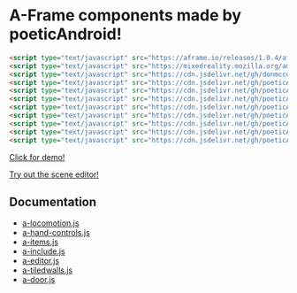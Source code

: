 # A-Frame components made by poeticAndroid!

```html
<script type="text/javascript" src="https://aframe.io/releases/1.0.4/aframe.min.js"></script>
<script type="text/javascript" src="https://mixedreality.mozilla.org/ammo.js/builds/ammo.wasm.js"></script>
<script type="text/javascript" src="https://cdn.jsdelivr.net/gh/donmccurdy/aframe-physics-system@v4.0.1/dist/aframe-physics-system.min.js"></script>
<script type="text/javascript" src="https://cdn.jsdelivr.net/gh/poeticAndroid/poetic-aframe@v0.24/components/utils.js"></script>
<script type="text/javascript" src="https://cdn.jsdelivr.net/gh/poeticAndroid/poetic-aframe@v0.24/components/a-locomotion.js"></script>
<script type="text/javascript" src="https://cdn.jsdelivr.net/gh/poeticAndroid/poetic-aframe@v0.24/components/a-hand-controls.js"></script>
<script type="text/javascript" src="https://cdn.jsdelivr.net/gh/poeticAndroid/poetic-aframe@v0.24/components/a-items.js"></script>
<script type="text/javascript" src="https://cdn.jsdelivr.net/gh/poeticAndroid/poetic-aframe@v0.24/components/a-include.js"></script>
<script type="text/javascript" src="https://cdn.jsdelivr.net/gh/poeticAndroid/poetic-aframe@v0.24/components/a-editor.js"></script>
<script type="text/javascript" src="https://cdn.jsdelivr.net/gh/poeticAndroid/poetic-aframe@v0.24/components/a-tiledwalls.js"></script>
<script type="text/javascript" src="https://cdn.jsdelivr.net/gh/poeticAndroid/poetic-aframe@v0.24/components/a-door.js"></script>
```

[Click for demo!](https://poetic-aframe.glitch.me/)

[Try out the scene editor!](https://poetic-aframe.glitch.me/editor.html)

## Documentation

- [a-locomotion.js](https://github.com/poeticAndroid/poetic-aframe/blob/master/components/a-locomotion.md)
- [a-hand-controls.js](https://github.com/poeticAndroid/poetic-aframe/blob/master/components/a-hand-controls.md)
- [a-items.js](https://github.com/poeticAndroid/poetic-aframe/blob/master/components/a-items.md)
- [a-include.js](https://github.com/poeticAndroid/poetic-aframe/blob/master/components/a-include.md)
- [a-editor.js](https://github.com/poeticAndroid/poetic-aframe/blob/master/components/a-editor.md)
- [a-tiledwalls.js](https://github.com/poeticAndroid/poetic-aframe/blob/master/components/a-tiledwalls.md)
- [a-door.js](https://github.com/poeticAndroid/poetic-aframe/blob/master/components/a-door.md)
